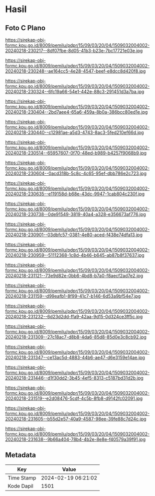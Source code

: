# Hasil

## Foto C Plano

https://sirekap-obj-formc.kpu.go.id/8009/pemilu/pdpr/15/09/03/20/04/1509032004002-20240218-230217--8df07fbe-8d05-41b3-b23e-7bc17721e03e.jpg

https://sirekap-obj-formc.kpu.go.id/8009/pemilu/pdpr/15/09/03/20/04/1509032004002-20240218-230248--ae164cc5-4e28-4547-beef-e8dcc8d420f8.jpg

https://sirekap-obj-formc.kpu.go.id/8009/pemilu/pdpr/15/09/03/20/04/1509032004002-20240218-230324--6fc19a66-54e1-442e-88c3-291451d3a7ba.jpg

https://sirekap-obj-formc.kpu.go.id/8009/pemilu/pdpr/15/09/03/20/04/1509032004002-20240218-230404--2bd7aee4-65a6-459a-8b0a-386bcc80ed1e.jpg

https://sirekap-obj-formc.kpu.go.id/8009/pemilu/pdpr/15/09/03/20/04/1509032004002-20240218-230440--c12981ae-a5d3-4743-8ac3-5fed210ef66d.jpg

https://sirekap-obj-formc.kpu.go.id/8009/pemilu/pdpr/15/09/03/20/04/1509032004002-20240218-230514--65957607-0f70-48ed-b989-b4257f9068b9.jpg

https://sirekap-obj-formc.kpu.go.id/8009/pemilu/pdpr/15/09/03/20/04/1509032004002-20240218-230604--0acd318b-5c8c-4c65-95ef-dbb786e2c723.jpg

https://sirekap-obj-formc.kpu.go.id/8009/pemilu/pdpr/15/09/03/20/04/1509032004002-20240218-230635--e119158d-b68e-43dc-9947-1cab804c230f.jpg

https://sirekap-obj-formc.kpu.go.id/8009/pemilu/pdpr/15/09/03/20/04/1509032004002-20240218-230738--0de91549-3819-40a4-a328-e356673af776.jpg

https://sirekap-obj-formc.kpu.go.id/8009/pemilu/pdpr/15/09/03/20/04/1509032004002-20240218-230901--03dbfc57-0381-4e80-aced-f438e74dfa13.jpg

https://sirekap-obj-formc.kpu.go.id/8009/pemilu/pdpr/15/09/03/20/04/1509032004002-20240218-230959--51112368-1c8d-4b46-b645-ab87b8f37637.jpg

https://sirekap-obj-formc.kpu.go.id/8009/pemilu/pdpr/15/09/03/20/04/1509032004002-20240218-231121--73e9d82e-0bb6-4bd8-b7a0-f8aecf2ad7e2.jpg

https://sirekap-obj-formc.kpu.go.id/8009/pemilu/pdpr/15/09/03/20/04/1509032004002-20240218-231159--d99eafb1-8f99-41c7-b146-6d53a9bf54e7.jpg

https://sirekap-obj-formc.kpu.go.id/8009/pemilu/pdpr/15/09/03/20/04/1509032004002-20240218-231232--6d23d2dd-ffa9-42aa-9d15-0d324ce3ff5c.jpg

https://sirekap-obj-formc.kpu.go.id/8009/pemilu/pdpr/15/09/03/20/04/1509032004002-20240218-231309--27c18ac7-d8b8-4da6-85d8-85d0e3c8cb92.jpg

https://sirekap-obj-formc.kpu.go.id/8009/pemilu/pdpr/15/09/03/20/04/1509032004002-20240218-231347--ce13ac5d-4883-44b6-ae47-d6e3159e14ae.jpg

https://sirekap-obj-formc.kpu.go.id/8009/pemilu/pdpr/15/09/03/20/04/1509032004002-20240218-231446--d1f30dd2-3b45-4ef5-8313-c5187bd31d2b.jpg

https://sirekap-obj-formc.kpu.go.id/8009/pemilu/pdpr/15/09/03/20/04/1509032004002-20240218-231519--e2d08476-5cdf-4c5b-8fb8-d9142fc02091.jpg

https://sirekap-obj-formc.kpu.go.id/8009/pemilu/pdpr/15/09/03/20/04/1509032004002-20240218-231605--b55d2e57-40a9-4587-98ee-39fe88c7d24c.jpg

https://sirekap-obj-formc.kpu.go.id/8009/pemilu/pdpr/15/09/03/20/04/1509032004002-20240218-231638--9b66a404-78b4-4b2e-8e8e-f40579a39f91.jpg


## Metadata

| Key        | Value               |
| ---------- | ------------------- |
| Time Stamp | 2024-02-19 06:21:02 |
| Kode Dapil | 1501                |



